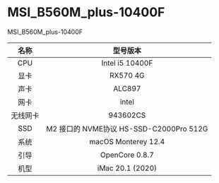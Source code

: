 # MSI_B560M_plus-10400F
MSI_B560M_plus-10400F

名称  | 型号版本  
|:-------------:|:-------------:|
CPU | Intel i5 10400F
显卡 | RX570 4G
声卡 | ALC897
网卡 | intel
无线网卡  | 943602CS
SSD  | 	M2 接口的 NVME协议 HS-SSD-C2000Pro 512G
系统  | macOS Monterey 12.4
引导 | 	OpenCore 0.8.7
机型 |  iMac  20.1 (2020)
